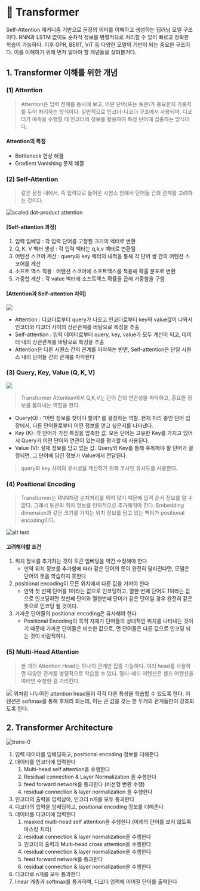 # 📍 Transformer
Self-Attention 매커니즘 기반으로 문장의 의미를 이해하고 생성하는 딥러닝 모델 구조이다. RNN과 LSTM 없이도 순차적 정보를 병렬적으로 처리할 수 있어 빠르고 정확한 학습이 가능하다. 이후 GPR, BERT, ViT 등 다양한 모델의 기반이 되는 중요한 구조이다. 이를 이해하기 위해 먼저 알아야 할 개념들을 살펴볼거다.


## 1. Transformer 이해를 위한 개념
### (1) Attention
> Attention은 입력 전체를 동시에 보고, 어떤 단어(또는 토큰)가 중요한지 가중치를 두어 처리하는 방식이다. 일반적으로 인코더-디코더 구조에서 사용되며, 디코더가 예측을 수행할 때 인코더의 정보를 활용하여 특정 단어에 집중하는 방식이다.

#### Attention의 특징
- Bottleneck 현상 해결
- Gradient Vanishing 문제 해결

### (2) Self-Attention
> 같은 문장 내에서, 즉 입력으로 들어온 시퀀스 안에서 단어들 간의 관계를 고려하는 것이다. 

![scaled dot-product attention](./Img/trans-3.png)

#### [Self-attention 과정]
1. 입력 임베딩 : 각 입력 단어를 고정된 크기의 벡터로 변환
2. Q, K, V 벡터 생성 : 각 입력 벡터는 q,k,v 벡터로 변환됨
3. 어텐션 스코어 계산 : query와 key 벡터의 내적을 통해 각 단어 쌍 간의 어텐션 스코어를 계산
4. 소프트 맥스 적용 : 어텐션 스코어에 소프트맥스를 적용해 확률 분포로 변환
5. 가중합 계산 : 각 value 벡터에 소프트맥스 확률을 곱해 가중함을 구함

#### [Attention과 Self-attention 차이]
![](./Img/trans-2.png)
- Attention : 디코더로부터 query가 나오고 인코더로부터 key와 value값이 나와서 인코더와 디코더 사이의 상관관계를 바탕으로 특징을 추출
- Self-attention : 입력 데이터로부터 query, key, value가 모두 계산이 되고, 데이터 내의 상관관계를 바탕으로 특징을 추출
- Attention은 다른 시퀀스 간의 관계를 파악하는 반면, Self-attention은 단일 시퀀스 내의 단어들 간의 관계를 파악한다

### (3) Query, Key, Value (Q, K, V)
![](./Img/trans-1.png)
> Transformer Attention에서 Q,K,V는 단어 간의 연관성을 파악하고, 중요한 정보를 뽑아내는 역할을 한다.
- Query(Q) : "어떤 정보를 찾아야 할까? 를 결정하는 역할. 현재 처리 중인 단어 입장에서, 다른 단어들로부터 어떤 정보를 얻고 싶은지를 나타낸다.
- Key (K): 각 단어가 가진 특징을 압축한 값. 모든 단어는 고유한 Key를 가지고 있어서 Query가 어떤 단어와 연관이 있는지를 평가할 때 사용된다.
- Value (V): 실제 정보를 담고 있는 값. Query와 Key를 통해 주목해야 할 단어가 결정되면, 그 단어에 담긴 정보가 Value에서 전달된다.
> query와 key 사이의 유사성을 계산하기 위해 코사인 유사도를 사용한다.
### (4) Positional Encoding
> Transformer는 RNN처럼 순차처리를 하지 않기 때문에 입력 순서 정보를 알 수 없다. 그래서 토큰의 위치 정보를 인위적으로 추가해줘야 한다. Embedding dimension과 같은 크기를 가지는 위치 정보를 담고 있는 벡터가 positional encoding이다. 

![alt text](./Img/trans-5.png)
#### 고려해야할 조건
1. 위치 정보를 추가하는 것이 토큰 임베딩을 약간 수정해야 한다
    - 만약 위치 정보를 추가함에 따라 같은 단어의 뜻이 완전히 달라진다면, 모델은 단어의 뜻을 학습하지 못한다
2. positional encoding이 모든 위치에서 다른 값을 가져야 한다
   - 만약 첫 번째 단어를 
1이라는 값으로 인코딩하고, 열한 번째 단어도 1이라는 값으로 인코딩하면 첫번째 단어와 열한번째 단어가 같은 단어일 경우 완전히 같은 뜻으로 인코딩 될 것이다.
3. 가까운 단어들의 positional encoding은 유사해야 한다
    - Positional Encoding의 목적 자체가 단어들의 상대적인 위치를 나타내는 것이기 때문에 가까운 단어들은 비슷한 값으로, 먼 단어들은 다른 값으로 인코딩 되는 것이 바람직하다.

### (5) Multi-Head Attention
> 한 개의 Attention Head는 하나의 관계만 집중 가능하다. 여러 head를 사용하면 다양한 관계를 병렬적으로 학습할 수 있다. 멀티-헤드 어텐션은 셀프 어텐션을 여러번 수행한 걸 가리킨다.

![](./Img/trans-4.png)
위처럼 나누어진 attention head들이 각각 다른 특성을 학습할 수 있도록 한다. 어텐션은 softmax를 통해 후처리 되는데, 이는 큰 값을 갖는 한 두개의 관계들만이 강조되도록 한다. 


## 2. Transformer Architecture
![trans-0](./Img/trans-0.png)
1. 입력 데이터를 임베딩하고, positional encoding 정보를 더해준다
2. 데이터를 인코더에 입력한다
   1. Multi-head self attention을 수행한다
   2. Residual connection & Layer Normalization 을 수행한다
   3. feed forward network를 통과한다 (비선형 변환 수행)
   4. residual connection & layer normalization 을 수행한다
3. 인코더의 출력을 입력삼아, 인코더 n개를 모두 통과한다
4. 디코더의 입력을 임베딩하고, positional encoding 정보를 더해준다
5. 데이터를 디코더에 입력한다
   1. masked multi-head self attention을 수행한다 (미래의 단어를 보지 않도록 마스킹 처리)
   2. residual connection & layer normalization을 수행한다
   3. 인코더의 출력과 Multi-head cross attention을 수행한다
   4. residual connection & layer normalization을 수행한다
   5. feed forward network를 통과한다
   6. residual connection & layer normalization을 수행한다
6. 디코더로 n개를 모두 통과한다
7. linear 계층과 softmax를 통과하여, 디코더 입력에 이어질 단어를 출력한다
